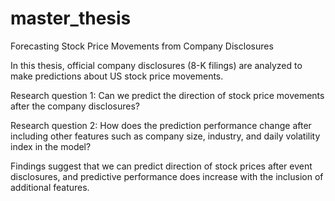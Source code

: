 # master_thesis
Forecasting Stock Price Movements from Company Disclosures

In this thesis, official company disclosures (8-K filings) are analyzed to make predictions about US stock price movements.

Research question 1:
Can we predict the direction of stock price movements after the company disclosures?

Research question 2:
How does the prediction performance change after including other features such as company size, industry, and daily volatility index in the model?

Findings suggest that we can predict direction of stock prices after event disclosures, and predictive performance does increase with the inclusion of additional features. 
